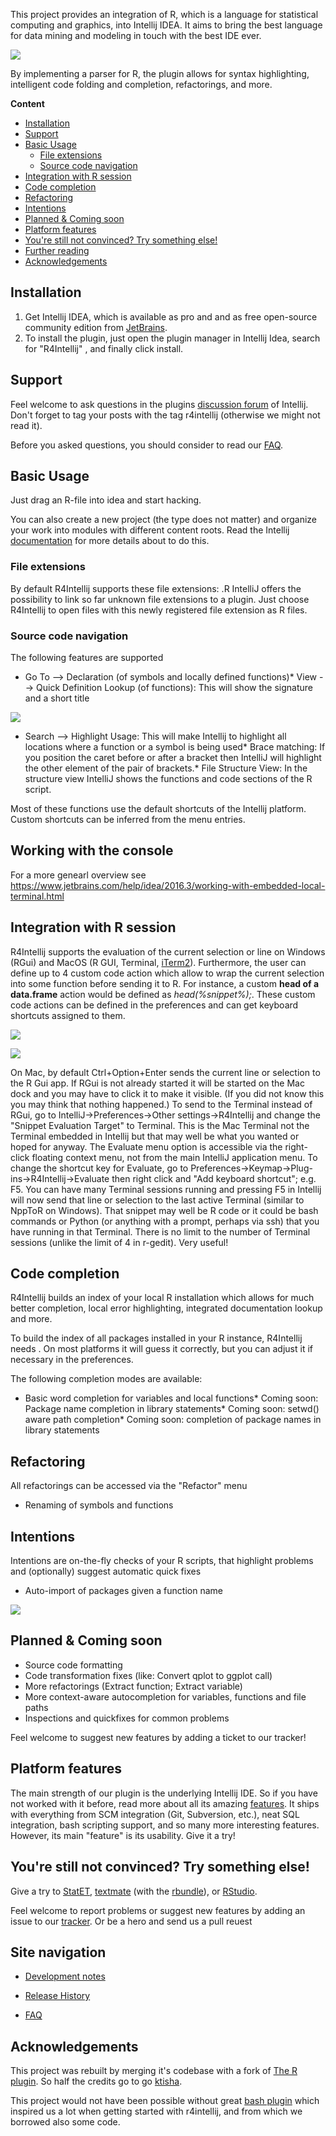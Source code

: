
This project provides an integration of R, which is a language for statistical computing and graphics, into Intellij&nbsp;IDEA. It aims to bring the best language for data mining and modeling in touch with the best IDE ever. 

![](readme_images/r4ij_example.png)

By implementing a parser for R, the plugin allows for syntax highlighting, intelligent code folding and completion,&nbsp;refactorings, and more. 

<!-- START doctoc generated TOC please keep comment here to allow auto update -->
<!-- DON'T EDIT THIS SECTION, INSTEAD RE-RUN doctoc TO UPDATE -->
**Content**

- [Installation](#installation)
- [Support](#support)
- [Basic Usage](#basic-usage)
  - [File extensions](#file-extensions)
  - [Source code navigation](#source-code-navigation)
- [Integration with R session](#integration-with-r-session)
- [Code completion](#code-completion)
- [Refactoring](#refactoring)
- [Intentions](#intentions)
- [Planned &amp; Coming soon](#planned-amp-coming-soon)
- [Platform features](#platform-features)
- [You're still not convinced? Try something else!](#youre-still-not-convinced-try-something-else)
- [Further reading](#further-reading)
- [Acknowledgements](#acknowledgements)

<!-- END doctoc generated TOC please keep comment here to allow auto update -->


Installation
------------

1.  Get Intellij IDEA, which is available as pro and and as free open-source community edition from&nbsp;[JetBrains](http://jetbrains.com).
2.  To install the plugin, just open the plugin manager in Intellij Idea, search for "R4Intellij" , and finally click&nbsp;install.

Support
-------


Feel welcome to ask questions in the plugins [discussion&nbsp;forum](http://devnet.jetbrains.net/community/idea/plugins) of Intellij. Don't forget to tag your posts with the tag r4intellij (otherwise we might not read it). 

Before you asked questions, you should consider to read our [FAQ](/faq.md). 

Basic Usage
-----------

Just drag an R-file into idea and start hacking.

You can also create a new project (the type does not matter) and organize your work into modules with different&nbsp;content roots. Read the Intellij [documentation](http://www.jetbrains.com/idea/webhelp/intellij-idea.html) for more&nbsp;details about to do this. 

### File extensions


By default R4Intellij supports these file extensions: .R IntelliJ offers the possibility to link so far unknown file extensions to a plugin. Just choose R4Intellij to open files&nbsp;with this newly registered file extension as R files. 

### Source code navigation

The following features are supported 

*   Go To --&gt; Declaration (of symbols and locally defined functions)*   View --&gt; Quick Definition Lookup (of functions): This will show the signature and a short title

![](readme_images/r_help_integration.png) 

*   Search --&gt; Highlight Usage: This will make Intellij to highlight all locations where a function or a symbol is&nbsp;being used*   Brace matching: If you position the caret before or after a bracket then IntelliJ will highlight the other element of&nbsp;the pair of brackets.*   File Structure View: In the structure view IntelliJ shows the functions and code sections of the R script.

Most of these functions use the default shortcuts of the Intellij platform. Custom shortcuts can be inferred from the&nbsp;menu entries. 


Working with the console
------------------------

For a more genearl overview see https://www.jetbrains.com/help/idea/2016.3/working-with-embedded-local-terminal.html

Integration with R session
--------------------------

R4Intellij supports the evaluation of the current selection or line on Windows (RGui) and MacOS (R GUI, Terminal, [iTerm2](http://www.iterm2.com/)). Furthermore, the user can define up to 4 custom code action which allow to wrap the current selection into some function before sending it to R. For instance, a custom **head of a data.frame** action would be defined as _head(%snippet%);_. These custom code actions can be defined in the preferences and can get keyboard shortcuts assigned to them. 

![](readme_images/code_snippet_evaluation.png) 

![](readme_images/code_snippet_evaluation_result.png) 


On Mac, by default Ctrl+Option+Enter sends the current line or selection to the R Gui app. If RGui is not already started it will be started on the Mac dock and you may have to click it to make it visible. (If you did not know this you may think that nothing happened.) To send to the Terminal instead of RGui, go to IntelliJ->Preferences->Other settings->R4Intellij and change the "Snippet Evaluation Target" to Terminal. This is the Mac Terminal not the Terminal embedded in Intellij but that may well be what you wanted or hoped for anyway. The Evaluate menu option is accessible via the right-click floating context menu, not from the main IntelliJ application menu. To change the shortcut key for Evaluate, go to Preferences->Keymap->Plug-ins->R4Intellij->Evaluate then right click and "Add keyboard shortcut"; e.g. F5. You can have many Terminal sessions running and pressing F5 in Intellij will now send that line or selection to the last active Terminal (similar to NppToR on Windows). That snippet may well be R code or it could be bash commands or Python (or anything with a prompt, perhaps via ssh) that you have running in that Terminal. There is no limit to the number of Terminal sessions (unlike the limit of 4 in r-gedit). Very useful!

Code completion
---------------

R4Intellij builds an index of your local R installation which allows for much better completion, local error highlighting,&nbsp;integrated documentation lookup and more. 

To build the index of all packages installed in your R instance, R4Intellij needs . On most platforms it will guess it&nbsp;correctly, but you can adjust it if necessary in the preferences. 

The following completion modes are available: 

*   Basic word completion for variables and local functions*   Coming soon: Package name completion in library statements*   Coming soon: setwd() aware path completion*   Coming soon: completion of package names in library statements

Refactoring
-----------

All refactorings can be accessed via the "Refactor" menu

*   Renaming of symbols and functions

Intentions
----------

Intentions are on-the-fly checks of your R scripts, that highlight problems and (optionally) suggest automatic&nbsp;quick fixes 

*   Auto-import of packages given a function name

![](readme_images/after_autoimport.png)

Planned &amp; Coming soon
-------------------------

* Source code formatting
* Code transformation fixes (like: Convert qplot to ggplot call)
* More refactorings (Extract function; Extract variable)
* More context-aware autocompletion for variables, functions and file paths
* Inspections and quickfixes for common problems

Feel welcome to suggest new features by adding a ticket to our tracker! 

Platform features
-----------------

The main strength of our plugin is the underlying Intellij IDE. So if you have not worked with it before, read more&nbsp;about all its amazing [features](http://www.jetbrains.com/idea/index.html). It ships with everything from SCM&nbsp;integration (Git, Subversion, etc.), neat SQL integration, bash scripting support, and so many more interesting&nbsp;features. However, its main "feature" is its usability. Give it a try!

You're still not convinced? Try something else!
-----------------------------------------------

Give a try to [StatET](http://www.walware.de/goto/statet), [textmate](http://macromates.com/) (with the&nbsp;[rbundle](http://worldofrcraft.blogspot.com/2008/11/setting-up-textmate-to-use-r.html)), or [RStudio](http://rstudio.org/`).

Feel welcome to report problems or suggest new features by adding an issue to our&nbsp;[tracker](https://code.google.com/p/r4intellij/issues/list). Or be a hero and send us a pull reuest


Site navigation
---------------

* [Development notes](https://github.com/holgerbrandl/r4intellij/blob/master/misc/devel_notes.md) 
* [Release History](https://github.com/holgerbrandl/r4intellij/blob/master/Changes.md) 

* [FAQ](faq.html) 


Acknowledgements
---------------

This project was rebuilt by merging it's codebase with a fork of [The R plugin](https://github.com/ktisha/TheRPlugin). So half the credits go to go [ktisha](https://github.com/ktisha).
  
This project would not have been possible without great [bash plugin](https://plugins.jetbrains.com/plugin/4230?pr=phpStorm) which inspired us a lot when getting started with r4intellij, and from which we borrowed also some code.
